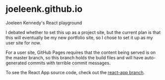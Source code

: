 # joeleenk.github.io

Joeleen Kennedy's React playground

I debated whether to set this up as a project site, but the current plan is that this will eventually be my new portfolio site, so I chose to set it up as my user site for now.

For a user site, GitHub Pages requires that the content being served is on the master branch, so this branch holds the build files and will have auto-generated commits with terrible commit messages. 

To see the React App source code, check out the [react-app branch](https://github.com/joeleenk/joeleenk.github.io/tree/react-app).
